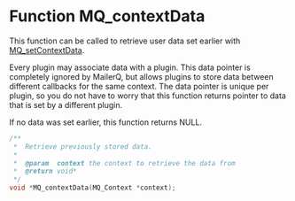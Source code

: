 # Function MQ_contextData

This function can be called to retrieve user data set earlier with [MQ_setContextData](mq_setcontextdata).

Every plugin may associate data with a plugin. This data pointer is completely ignored by MailerQ, but allows plugins to store data between different callbacks for the same context. The data pointer is unique per plugin, so you do not have to worry that this function returns pointer to data that is set by a different plugin.

If no data was set earlier, this function returns NULL.

````c
/**
 *  Retrieve previously stored data.
 *
 *  @param  context the context to retrieve the data from
 *  @return void*
 */
void *MQ_contextData(MQ_Context *context);
````
